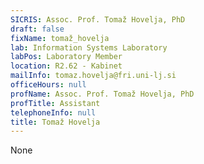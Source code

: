 ```yaml
---
SICRIS: Assoc. Prof. Tomaž Hovelja, PhD
draft: false
fixName: tomaž_hovelja
lab: Information Systems Laboratory
labPos: Laboratory Member
location: R2.62 - Kabinet
mailInfo: tomaz.hovelja@fri.uni-lj.si
officeHours: null
profName: Assoc. Prof. Tomaž Hovelja, PhD
profTitle: Assistant
telephoneInfo: null
title: Tomaž Hovelja
---
```


None